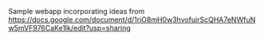 Sample webapp incorporating ideas from https://docs.google.com/document/d/1riO8mH0w3hvofuirScQHA7eNWfuNw5mVF976CaKe1lk/edit?usp=sharing
